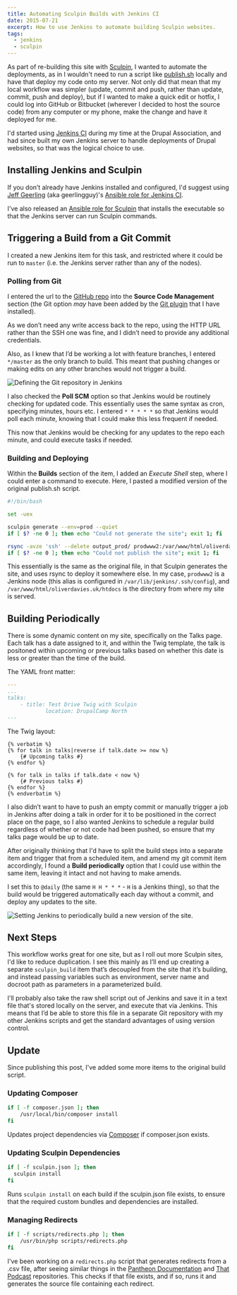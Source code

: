 ```yaml
---
title: Automating Sculpin Builds with Jenkins CI
date: 2015-07-21
excerpt: How to use Jenkins to automate building Sculpin websites.
tags:
  - jenkins
  - sculpin
---
```


As part of re-building this site with [Sculpin](http://sculpin.io), I wanted to
automate the deployments, as in I wouldn't need to run a script like
[publish.sh](https://raw.githubusercontent.com/sculpin/sculpin-blog-skeleton/master/publish.sh)
locally and have that deploy my code onto my server. Not only did that mean that
my local workflow was simpler (update, commit and push, rather than update,
commit, push and deploy), but if I wanted to make a quick edit or hotfix, I
could log into GitHub or Bitbucket (wherever I decided to host the source code)
from any computer or my phone, make the change and have it deployed for me.

I'd started using [Jenkins CI](http://jenkins-ci.org) during my time at the
Drupal Association, and had since built my own Jenkins server to handle
deployments of Drupal websites, so that was the logical choice to use.

## Installing Jenkins and Sculpin

If you don’t already have Jenkins installed and configured, I'd suggest using
[Jeff Geerling](http://jeffgeerling.com/) (aka geerlingguy)'s
[Ansible role for Jenkins CI](https://galaxy.ansible.com/list#/roles/440).

I've also released an
[Ansible role for Sculpin](https://galaxy.ansible.com/list#/roles/4063) that
installs the executable so that the Jenkins server can run Sculpin commands.

## Triggering a Build from a Git Commit

I created a new Jenkins item for this task, and restricted where it could be run
to `master` (i.e. the Jenkins server rather than any of the nodes).

### Polling from Git

I entered the url to the
[GitHub repo](https://github.com/opdavies/oliverdavies.uk) into the **Source
Code Management** section (the Git option _may_ have been added by the
[Git plugin](https://wiki.jenkins-ci.org/display/JENKINS/Git+Plugin) that I have
installed).

As we don’t need any write access back to the repo, using the HTTP URL rather
than the SSH one was fine, and I didn’t need to provide any additional
credentials.

Also, as I knew that I’d be working a lot with feature branches, I entered
`*/master` as the only branch to build. This meant that pushing changes or
making edits on any other branches would not trigger a build.

![Defining the Git repository in Jenkins](/images/blog/oliverdavies-uk-jenkins-git-repo.png)

I also checked the **Poll SCM** option so that Jenkins would be routinely
checking for updated code. This essentially uses the same syntax as cron,
specifying minutes, hours etc. I entered `* * * * *` so that Jenkins would poll
each minute, knowing that I could make this less frequent if needed.

This now that Jenkins would be checking for any updates to the repo each minute,
and could execute tasks if needed.

### Building and Deploying

Within the **Builds** section of the item, I added an _Execute Shell_ step,
where I could enter a command to execute. Here, I pasted a modified version of
the original publish.sh script.

```bash
#!/bin/bash

set -uex

sculpin generate --env=prod --quiet
if [ $? -ne 0 ]; then echo "Could not generate the site"; exit 1; fi

rsync -avze 'ssh' --delete output_prod/ prodwww2:/var/www/html/oliverdavies.uk/htdocs
if [ $? -ne 0 ]; then echo "Could not publish the site"; exit 1; fi
```

This essentially is the same as the original file, in that Sculpin generates the
site, and uses rsync to deploy it somewhere else. In my case, `prodwww2` is a
Jenkins node (this alias is configured in `/var/lib/jenkins/.ssh/config`), and
`/var/www/html/oliverdavies.uk/htdocs` is the directory from where my site is
served.

## Building Periodically

There is some dynamic content on my site, specifically on the Talks page. Each
talk has a date assigned to it, and within the Twig template, the talk is
positoned within upcoming or previous talks based on whether this date is less
or greater than the time of the build.

The YAML front matter:

```yaml
---
...
talks:
    - title: Test Drive Twig with Sculpin
            location: DrupalCamp North
---
```

The Twig layout:

```twig
{% verbatim %}
{% for talk in talks|reverse if talk.date >= now %}
    {# Upcoming talks #}
{% endfor %}

{% for talk in talks if talk.date < now %}
    {# Previous talks #}
{% endfor %}
{% endverbatim %}
```

I also didn’t want to have to push an empty commit or manually trigger a job in
Jenkins after doing a talk in order for it to be positioned in the correct place
on the page, so I also wanted Jenkins to schedule a regular build regardless of
whether or not code had been pushed, so ensure that my talks page would be up to
date.

After originally thinking that I'd have to split the build steps into a separate
item and trigger that from a scheduled item, and amend my git commit item
accordingly, I found a **Build periodically** option that I could use within the
same item, leaving it intact and not having to make amends.

I set this to `@daily` (the same `H H * * *` - `H` is a Jenkins thing), so that
the build would be triggered automatically each day without a commit, and deploy
any updates to the site.

![Setting Jenkins to periodically build a new version of the site.](/images/blog/oliverdavies-uk-jenkins-git-timer.png)

## Next Steps

This workflow works great for one site, but as I roll out more Sculpin sites,
I'd like to reduce duplication. I see this mainly as I’ll end up creating a
separate `sculpin_build` item that’s decoupled from the site that it’s building,
and instead passing variables such as environment, server name and docroot path
as parameters in a parameterized build.

I'll probably also take the raw shell script out of Jenkins and save it in a
text file that's stored locally on the server, and execute that via Jenkins.
This means that I’d be able to store this file in a separate Git repository with
my other Jenkins scripts and get the standard advantages of using version
control.

## Update

Since publishing this post, I've added some more items to the original build
script.

### Updating Composer

```bash
if [ -f composer.json ]; then
    /usr/local/bin/composer install
fi
```

Updates project dependencies via
[Composer](https://getcomposer.org/doc/00-intro.md#introduction) if
composer.json exists.

### Updating Sculpin Dependencies

```bash
if [ -f sculpin.json ]; then
  sculpin install
fi
```

Runs `sculpin install` on each build if the sculpin.json file exists, to ensure
that the required custom bundles and dependencies are installed.

### Managing Redirects

```bash
if [ -f scripts/redirects.php ]; then
    /usr/bin/php scripts/redirects.php
fi
```

I've been working on a `redirects.php` script that generates redirects from a
.csv file, after seeing similar things in the
[Pantheon Documentation](https://github.com/pantheon-systems/documentation) and
[That Podcast](https://github.com/thatpodcast/thatpodcast.io) repositories. This
checks if that file exists, and if so, runs it and generates the source file
containing each redirect.
